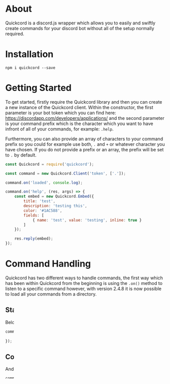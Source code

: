 # About
Quickcord is a discord.js wrapper which allows you to easily and swiftly create commands for your discord bot without all of the setup normally required.

# Installation

`npm i quickcord --save`

# Getting Started

To get started, firstly require the Quickcord library and then you can create a new instance of the Quickcord client. Within the constructor, the first parameter is your bot token which you can find here: https://discordapp.com/developers/applications/ and the second parameter is your command prefix which is the character which you want to have infront of all of your commands, for example: `.help`.

Furthermore, you can also provide an array of characters to your command prefix so you could for example use both, `.` and `+` or whatever character you have chosen. If you do not provide a prefix or an array, the prefix will be set to `.` by default.

```js
const Quickcord = require('quickcord');

const command = new Quickcord.Client('token', ['.']);

command.on('loaded', console.log);

command.on('help', (res, args) => {
    const embed = new Quickcord.Embed({
        title: 'test',
        description: 'testing this',
        color: '#1AC588',
        fields: [
            { name: 'test', value: 'testing', inline: true }
        ]
    });

    res.reply(embed);
});
```

# Command Handling
Quickcord has two different ways to handle commands, the first way which has been within Quickcord from the beginning is using the `.on()` method to listen to a specific command however, with version 2.4.8 it is now possible to load all your commands from a directory. 

## Standard Command Definition
Below is the standard method used to define commands.
```js
command.on('ping', (res, args) => {
    res.reply('pong');
});
```
## Command Loader
And here is the new command loader which can now be used.
```js
command.loadCommands('./commands', files => {
    files.map(file => console.log(`${file.name} Loaded`));
});
```
This command loader has a callback which contains an array of objects consisting of commands that were successfully loaded. The object is structured as such: 
```json
{
    name: "commandnamehere"
}
```
With the command handler however, each command file must be formatted like so:
```js
module.exports = {
    name: "ping",
    call: (res, args) => {
        res.reply("pong");
    };
};
```
I suggest personally, that you create a directory specifically for commands as this has shown to be quite effective and efficient.

## Reserved Events
Reserved events within Quickcord are events which cannot be used as commands as they already serve a purpose within the functionality of Quickcord. These events are listed below coupled with their purpose.

### Loaded
The loaded event simple checks whether your bot could successfully connect to the Discord API. Within the callback for this method there is a message stating the connection was successful otherwise an error will be thrown.

#### Usage
```js
command.on('loaded', message => {
    console.log(message);
})
```

# Embeds
The original way of creating embeds within Discord.js is quite ugly so in Quickcord I have tidied this up by using an object as a parameter with all of the embed properties defined within.

Example:
```js
const Quickcord = require('quickcord');
const embed = new Quickcord.Embed({
    title: 'test',
    description: 'testing this',
        color: '#1AC588',
        fields: [
            { name: 'test', value: 'testing', inline: true }
        ]
});
```

We currently do not support all properties but they will be added soon.